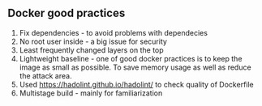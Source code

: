 ## Docker good practices
1. Fix dependencies - to avoid problems with dependecies
2. No root user inside - a big issue for security
3. Least frequently changed layers on the top
4. Lightweight baseline - one of good docker practices is to keep the image as small as possible. To save memory usage as well as reduce the attack area.
5. Used https://hadolint.github.io/hadolint/ to check quality of Dockerfile
6. Multistage build - mainly for familiarization